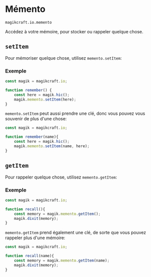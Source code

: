 
# Mémento

`magikcraft.io.memento`

Accédez à votre mémoire, pour stocker ou rappeler quelque chose.

## `setItem`

Pour mémoriser quelque chose, utilisez `memento.setItem`:

### Exemple

```javascript
const magik = magikcraft.io;

function remember() {
    const here = magik.hic();
    magik.memento.setItem(here);
}
```

`memento.setItem` peut aussi prendre une clé, donc vous pouvez vous souvenir de plus d'une chose:

```javascript
const magik = magikcraft.io;

function remember(name){
    const here = magik.hic();
    magik.memento.setItem(name, here);
}
```

## `getItem`

Pour rappeler quelque chose, utilisez `memento.getItem`:

### Exemple

```javascript
const magik = magikcraft.io;

function recall(){
    const memory = magik.memento.getItem();
    magik.dixit(memory);
}
```

`memento.getItem` prend également une clé, de sorte que vous pouvez rappeler plus d'une mémoire:

```javascript
const magik = magikcraft.io;

function recall(name){
    const memory = magik.memento.getItem(name);
    magik.dixit(memory);
}
```
